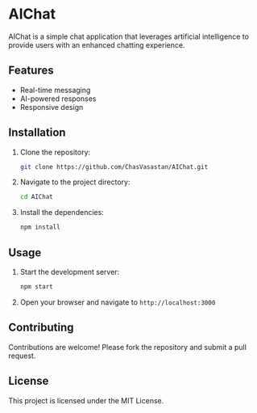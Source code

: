 # AIChat

AIChat is a simple chat application that leverages artificial intelligence to provide users with an enhanced chatting experience.

## Features

- Real-time messaging
- AI-powered responses
- Responsive design

## Installation

1. Clone the repository:
    ```bash
    git clone https://github.com/ChasVasastan/AIChat.git
    ```
2. Navigate to the project directory:
    ```bash
    cd AIChat
    ```
3. Install the dependencies:
    ```bash
    npm install
    ```

## Usage

1. Start the development server:
    ```bash
    npm start
    ```
2. Open your browser and navigate to `http://localhost:3000`

## Contributing

Contributions are welcome! Please fork the repository and submit a pull request.

## License

This project is licensed under the MIT License.